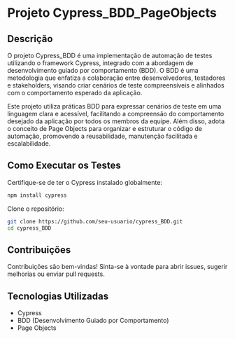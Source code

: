 # Projeto Cypress_BDD_PageObjects

## Descrição

O projeto Cypress_BDD é uma implementação de automação de testes utilizando o framework Cypress, integrado com a abordagem de desenvolvimento guiado por comportamento (BDD). O BDD é uma metodologia que enfatiza a colaboração entre desenvolvedores, testadores e stakeholders, visando criar cenários de teste compreensíveis e alinhados com o comportamento esperado da aplicação.

Este projeto utiliza práticas BDD para expressar cenários de teste em uma linguagem clara e acessível, facilitando a compreensão do comportamento desejado da aplicação por todos os membros da equipe. Além disso, adota o conceito de Page Objects para organizar e estruturar o código de automação, promovendo a reusabilidade, manutenção facilitada e escalabilidade.


## Como Executar os Testes

Certifique-se de ter o Cypress instalado globalmente:

```bash
npm install cypress
```

Clone o repositório:

```bash
git clone https://github.com/seu-usuario/cypress_BDD.git
cd cypress_BDD
```


## Contribuições

Contribuições são bem-vindas! Sinta-se à vontade para abrir issues, sugerir melhorias ou enviar pull requests.

## Tecnologias Utilizadas

- Cypress
- BDD (Desenvolvimento Guiado por Comportamento)
- Page Objects


